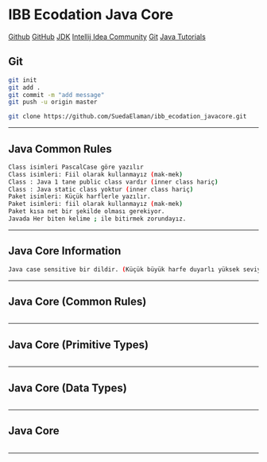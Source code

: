 # IBB Ecodation Java Core

[Github](https://github.com/SuedaElaman/ibb_ecodation_javacore.git)
[GitHub](https://github.com/hamitmizrak/ibb_ecodation_javacore.git)
[JDK](https://www.oracle.com/tr/java/technologies/downloads/#jdk23-windows)
[Intellij Idea Community](https://www.jetbrains.com/idea/download/?section=windows)
[Git](https://git-scm.com/downloads)
[Java Tutorials](https://www.w3schools.com/java/default.asp)

## Git
```sh 
git init
git add .
git commit -m "add message"
git push -u origin master

git clone https://github.com/SuedaElaman/ibb_ecodation_javacore.git
```
---

## Java Common Rules 
```sh 
Class isimleri PascalCase göre yazılır
Class isimleri: Fiil olarak kullanmayız (mak-mek)
Class : Java 1 tane public class vardır (inner class hariç)
Class : Java static class yoktur (inner class hariç)
Paket isimleri: Küçük harflerle yazılır.
Paket isimleri: fiil olarak kullanmayız (mak-mek)
Paket kısa net bir şekilde olması gerekiyor.
Javada Her biten kelime ; ile bitirmek zorundayız.
```
---

## Java Core Information
```sh 
Java case sensitive bir dildir. (Küçük büyük harfe duyarlı yüksek seviyede bir dildir.)

```
---
## Java Core (Common Rules)
```sh 

```
---
## Java Core (Primitive Types)
```sh 

```
---
## Java Core (Data Types)
```sh 

```
---

## Java Core
```sh 

```
---